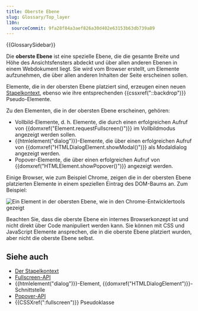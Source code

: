 ```yaml
---
title: Oberste Ebene
slug: Glossary/Top_layer
l10n:
  sourceCommit: 9fa28f84a3aef826a30d402e63153b63db739a89
---
```


{{GlossarySidebar}}

Die **oberste Ebene** ist eine spezielle Ebene, die die gesamte Breite und Höhe des Ansichtsfensters abdeckt und über allen anderen Ebenen in einem Webdokument liegt. Sie wird vom Browser erstellt, um Elemente aufzunehmen, die über allen anderen Inhalten der Seite erscheinen sollen.

Elemente, die in der obersten Ebene platziert sind, erzeugen einen neuen [Stapelkontext](/de/docs/Web/CSS/CSS_positioned_layout/Understanding_z-index/Stacking_context), ebenso wie ihre entsprechenden {{cssxref("::backdrop")}} Pseudo-Elemente.

Zu den Elementen, die in der obersten Ebene erscheinen, gehören:

- Vollbild-Elemente, d. h. Elemente, die durch einen erfolgreichen Aufruf von {{domxref("Element.requestFullscreen()")}} im Vollbildmodus angezeigt werden sollen.
- {{htmlelement("dialog")}}-Elemente, die über einen erfolgreichen Aufruf von {{domxref("HTMLDialogElement.showModal()")}} als Modaldialog angezeigt werden.
- Popover-Elemente, die über einen erfolgreichen Aufruf von {{domxref("HTMLElement.showPopover()")}} angezeigt werden.

Einige Browser, wie zum Beispiel Chrome, zeigen die in der obersten Ebene platzierten Elemente in einem speziellen Eintrag des DOM-Baums an. Zum Beispiel:

![Ein Element in der obersten Ebene, wie in den Chrome-Entwicklertools gezeigt](top_layer_devtools.png)

Beachten Sie, dass die oberste Ebene ein internes Browserkonzept ist und nicht direkt über Code manipuliert werden kann. Sie können mit CSS und JavaScript Elemente ansprechen, die in die oberste Ebene platziert wurden, aber nicht die oberste Ebene selbst.

## Siehe auch

- [Der Stapelkontext](/de/docs/Web/CSS/CSS_positioned_layout/Understanding_z-index/Stacking_context)
- [Fullscreen-API](/de/docs/Web/API/Fullscreen_API)
- {{htmlelement("dialog")}}-Element, {{domxref("HTMLDialogElement")}}-Schnittstelle
- [Popover-API](/de/docs/Web/API/Popover_API)
- {{CSSXref(":fullscreen")}} Pseudoklasse
